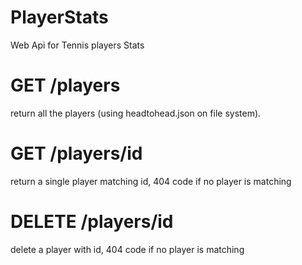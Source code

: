 # PlayerStats
Web Api for Tennis players Stats
# GET /players
return all the players (using headtohead.json on file system).
# GET /players/id
return a single player matching id, 404 code if no player is matching
# DELETE /players/id
delete a player with id, 404 code if no player is matching
